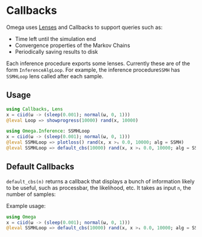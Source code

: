 # Callbacks

Omega uses [Lenses](https://github.com/zenna/Lens.jl) and Callbacks to support queries such as:

- Time left until the simulation end
- Convergence properties of the Markov Chains
- Periodically saving results to disk

Each inference procedure exports some lenses.
Currently these are of the form `InferenceAlgLoop`.  For example, the inference procedure`SSMH` has `SSMHLoop` lens called after each sample.

## Usage


```julia
using Callbacks, Lens
x = ciid(ω -> (sleep(0.001); normal(ω, 0, 1)))
@leval Loop => showprogress(10000) rand(x, 10000) 
```

```julia
using Omega.Inference: SSMHLoop
x = ciid(ω -> (sleep(0.001); normal(ω, 0, 1)))
@leval SSMHLoop => plotloss() rand(x, x >ₛ 0.0, 10000; alg = SSMH)
@leval SSMHLoop => default_cbs(10000) rand(x, x >ₛ 0.0, 10000; alg = SSMH)
```
## Default Callbacks

`default_cbs(n)` returns a callback that displays a bunch of information likely to be useful, such as processbar, the likelihood, etc.  It takes as input `n`, the number of samples:

Example usage:

```julia
using Omega
x = ciid(ω -> (sleep(0.001); normal(ω, 0, 1)))
@leval SSMHLoop => default_cbs(10000) rand(x, x >ₛ 0.0, 10000; alg = SSMH)
```